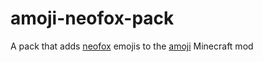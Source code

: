 # amoji-neofox-pack
A pack that adds [neofox](https://volpeon.ink/emojis/neofox/) emojis to the [amoji](https://modrinth.com/mod/amoji) Minecraft mod
